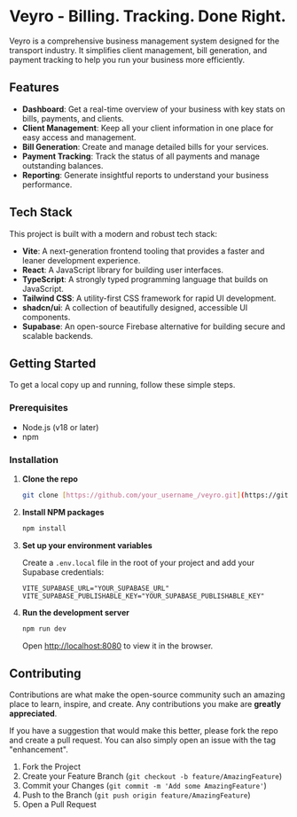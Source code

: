 # Veyro - Billing. Tracking. Done Right.

Veyro is a comprehensive business management system designed for the transport industry. It simplifies client management, bill generation, and payment tracking to help you run your business more efficiently.

## Features

- **Dashboard**: Get a real-time overview of your business with key stats on bills, payments, and clients.
- **Client Management**: Keep all your client information in one place for easy access and management.
- **Bill Generation**: Create and manage detailed bills for your services.
- **Payment Tracking**: Track the status of all payments and manage outstanding balances.
- **Reporting**: Generate insightful reports to understand your business performance.

## Tech Stack

This project is built with a modern and robust tech stack:

- **Vite**: A next-generation frontend tooling that provides a faster and leaner development experience.
- **React**: A JavaScript library for building user interfaces.
- **TypeScript**: A strongly typed programming language that builds on JavaScript.
- **Tailwind CSS**: A utility-first CSS framework for rapid UI development.
- **shadcn/ui**: A collection of beautifully designed, accessible UI components.
- **Supabase**: An open-source Firebase alternative for building secure and scalable backends.

## Getting Started

To get a local copy up and running, follow these simple steps.

### Prerequisites

- Node.js (v18 or later)
- npm

### Installation

1.  **Clone the repo**
    ```sh
    git clone [https://github.com/your_username_/veyro.git](https://github.com/jaiswalism/veyro.git)
    ```
2.  **Install NPM packages**
    ```sh
    npm install
    ```
3.  **Set up your environment variables**

    Create a `.env.local` file in the root of your project and add your Supabase credentials:

    ```
    VITE_SUPABASE_URL="YOUR_SUPABASE_URL"
    VITE_SUPABASE_PUBLISHABLE_KEY="YOUR_SUPABASE_PUBLISHABLE_KEY"
    ```

4.  **Run the development server**
    ```sh
    npm run dev
    ```

    Open [http://localhost:8080](http://localhost:8080) to view it in the browser.

## Contributing

Contributions are what make the open-source community such an amazing place to learn, inspire, and create. Any contributions you make are **greatly appreciated**.

If you have a suggestion that would make this better, please fork the repo and create a pull request. You can also simply open an issue with the tag "enhancement".

1.  Fork the Project
2.  Create your Feature Branch (`git checkout -b feature/AmazingFeature`)
3.  Commit your Changes (`git commit -m 'Add some AmazingFeature'`)
4.  Push to the Branch (`git push origin feature/AmazingFeature`)
5.  Open a Pull Request